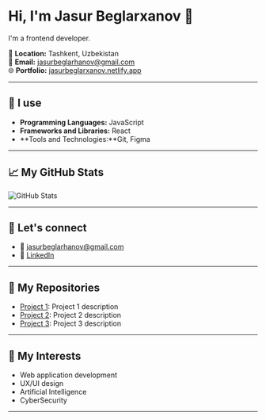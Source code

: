 # Hi, I'm Jasur Beglarxanov 👋

I'm a frontend developer.

📍 **Location:** Tashkent, Uzbekistan  
📧 **Email:** [jasurbeglarhanov@gmail.com](mailto:jasurbeglarhanov@gmail.com)  
🌐 **Portfolio:** [jasurbeglarxanov.netlify.app](http://jasurbeglarxanov.netlify.app)

---

## 🔧 I use

- **Programming Languages:** JavaScript
- **Frameworks and Libraries:** React
- **Tools and Technologies:**Git, Figma

---

## 📈 My GitHub Stats

![GitHub Stats](https://github-readme-stats.vercel.app/api?username=JasurBeglarxanov&show_icons=true&hide_title=true&count_private=true&hide=prs&theme=radical)

---

## 📣 Let's connect

- 📧 [jasurbeglarhanov@gmail.com](mailto:jasurbeglarhanov@gmail.com)
- 🔗 [LinkedIn](https://www.linkedin.com/in/jasur-beglarkhanov-1aa055365/)

---

## 📌 My Repositories

- [Project 1](https://github.com/JasurBeglarxanov/): Project 1 description
- [Project 2](https://github.com/JasurBeglarxanov/project-2): Project 2 description
- [Project 3](https://github.com/JasurBeglarxanov/project-3): Project 3 description

---

## 🧠 My Interests

- Web application development
- UX/UI design
- Artificial Intelligence
- CyberSecurity

---
